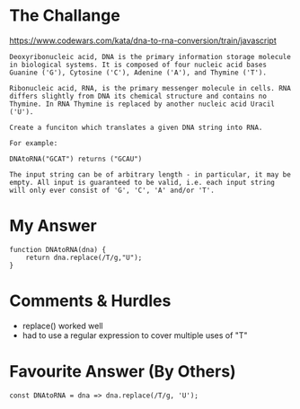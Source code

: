 # The Challange

https://www.codewars.com/kata/dna-to-rna-conversion/train/javascript

```
Deoxyribonucleic acid, DNA is the primary information storage molecule in biological systems. It is composed of four nucleic acid bases Guanine ('G'), Cytosine ('C'), Adenine ('A'), and Thymine ('T').

Ribonucleic acid, RNA, is the primary messenger molecule in cells. RNA differs slightly from DNA its chemical structure and contains no Thymine. In RNA Thymine is replaced by another nucleic acid Uracil ('U').

Create a funciton which translates a given DNA string into RNA.

For example:

DNAtoRNA("GCAT") returns ("GCAU")

The input string can be of arbitrary length - in particular, it may be empty. All input is guaranteed to be valid, i.e. each input string will only ever consist of 'G', 'C', 'A' and/or 'T'.

```

# My Answer

```
function DNAtoRNA(dna) {
    return dna.replace(/T/g,"U");
}
```

# Comments & Hurdles

* replace() worked well
* had to use a regular expression to cover multiple uses of "T"

# Favourite Answer (By Others)
```
const DNAtoRNA = dna => dna.replace(/T/g, 'U');
```